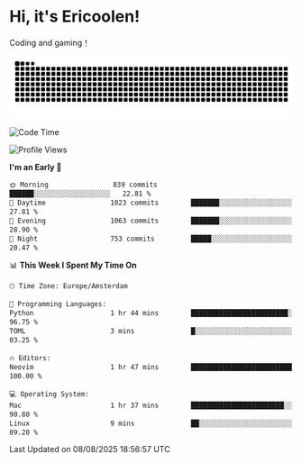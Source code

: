 # Hi, it's Ericoolen!
Coding and gaming！

<picture>
  <source media="(prefers-color-scheme: dark)" srcset="https://raw.githubusercontent.com/Eric-Song-Nop/Eric-Song-Nop/output/github-contribution-grid-snake-dark.svg">
  <source media="(prefers-color-scheme: light)" srcset="https://raw.githubusercontent.com/Eric-Song-Nop/Eric-Song-Nop/output/github-contribution-grid-snake.svg">
  <img alt="github contribution grid snake animation" src="https://raw.githubusercontent.com/Eric-Song-Nop/Eric-Song-Nop/output/github-contribution-grid-snake.svg">
</picture>

<!--START_SECTION:waka-->
![Code Time](http://img.shields.io/badge/Code%20Time-1%2C864%20hrs%2054%20mins-blue)

![Profile Views](http://img.shields.io/badge/Profile%20Views-2-blue)

**I'm an Early 🐤** 

```text
🌞 Morning                839 commits         ██████░░░░░░░░░░░░░░░░░░░   22.81 % 
🌆 Daytime                1023 commits        ███████░░░░░░░░░░░░░░░░░░   27.81 % 
🌃 Evening                1063 commits        ███████░░░░░░░░░░░░░░░░░░   28.90 % 
🌙 Night                  753 commits         █████░░░░░░░░░░░░░░░░░░░░   20.47 % 
```


📊 **This Week I Spent My Time On** 

```text
🕑︎ Time Zone: Europe/Amsterdam

💬 Programming Languages: 
Python                   1 hr 44 mins        ████████████████████████░   96.75 % 
TOML                     3 mins              █░░░░░░░░░░░░░░░░░░░░░░░░   03.25 % 

🔥 Editors: 
Neovim                   1 hr 47 mins        █████████████████████████   100.00 % 

💻 Operating System: 
Mac                      1 hr 37 mins        ███████████████████████░░   90.80 % 
Linux                    9 mins              ██░░░░░░░░░░░░░░░░░░░░░░░   09.20 % 
```


 Last Updated on 08/08/2025 18:56:57 UTC
<!--END_SECTION:waka-->
